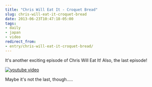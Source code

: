 ```yaml
---
title: "Chris Will Eat It - Croquet Bread"
slug: chris-will-eat-it-croquet-bread
date: 2013-06-23T10:47:18-05:00
tags:
- daily
- japan
- video
redirect_from:
- entry/chris-will-eat-it-croquet-bread/
---
```

It's another exciting episode of Chris Will Eat It! Also, the last episode!

[![youtube video](https://img.youtube.com/vi/oRy0ITGeE7g/0.jpg)](https://www.youtube.com/watch?v=oRy0ITGeE7g)

Maybe it's not the last, though.....
